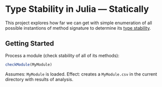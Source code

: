 # Type Stability in Julia — Statically

This project explores how far we can get with simple enumeration of all possible
instantions of method signature to determine its [type stability][st-def].

[st-def]: https://docs.julialang.org/en/v1/manual/faq/#man-type-stability

## Getting Started

Process a module (check stability of all of its methods):

``` julia
checkModule(MyModule)
```

Assumes: `MyModule` is loaded. Effect: creates a `MyModule.csv` in the current
directory with results of analysis.
